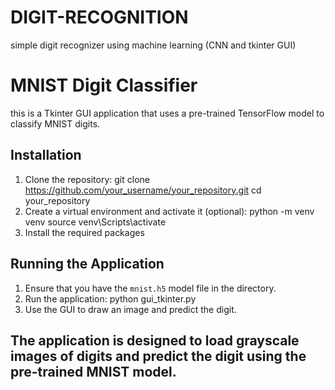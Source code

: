 # DIGIT-RECOGNITION
simple digit recognizer using machine learning (CNN and tkinter GUI)
# MNIST Digit Classifier
this is a Tkinter GUI application that uses a pre-trained TensorFlow model to classify MNIST digits.
## Installation
1. Clone the repository:
    git clone https://github.com/your_username/your_repository.git
    cd your_repository
2. Create a virtual environment and activate it (optional):
    python -m venv venv
    source venv\Scripts\activate
3. Install the required packages
## Running the Application
1. Ensure that you have the `mnist.h5` model file in the directory.
2. Run the application:
    python gui_tkinter.py
3. Use the GUI to draw an image and predict the digit.
## The application is designed to load grayscale images of digits and predict the digit using the pre-trained MNIST model.

